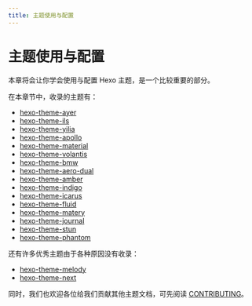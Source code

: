 ```yaml
---
title: 主题使用与配置
---
```

# 主题使用与配置

本章将会让你学会使用与配置 Hexo 主题，是一个比较重要的部分。

在本章节中，收录的主题有：

- [hexo-theme-ayer](2-1-hexo-theme-ayer)
- [hexo-theme-ils](2-2-hexo-theme-ils)
- [hexo-theme-yilia](2-3-hexo-theme-yilia)
- [hexo-theme-apollo](2-4-hexo-theme-apollo)
- [hexo-theme-material](2-5-hexo-theme-material)
- [hexo-theme-volantis](2-6-hexo-theme-volantis)
- [hexo-theme-bmw](2-7-hexo-theme-bmw)
- [hexo-theme-aero-dual](2-8-hexo-theme-aero-dual)
- [hexo-theme-amber](2-9-hexo-theme-amber)
- [hexo-theme-indigo](2-10-hexo-theme-indigo)
- [hexo-theme-icarus](2-12-hexo-theme-icarus)
- [hexo-theme-fluid](2-13-hexo-theme-fluid)
- [hexo-theme-matery](2-14-hexo-theme-matery)
- [hexo-theme-journal](2-15-hexo-theme-journal)
- [hexo-theme-stun](2-16-hexo-theme-stun)
- [hexo-theme-phantom](2-17-hexo-theme-phantom)

还有许多优秀主题由于各种原因没有收录：
- [hexo-theme-melody](https://github.com/Molunerfinn/hexo-theme-melody)
- [hexo-theme-next](https://github.com/theme-next/hexo-theme-next)

同时，我们也欢迎各位给我们贡献其他主题文档，可先阅读 [CONTRIBUTING](https://github.com/EasyHexo/Easy-Hexo/blob/master/.github/CONTRIBUTING.md)。